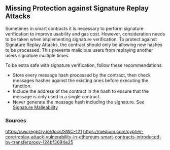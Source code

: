 ## Missing Protection against Signature Replay Attacks

Sometimes in smart contracts it is necessary to perform signature verification to improve usability and gas cost. However, consideration needs to be taken when implementing signature verification. To protect against Signature Replay Attacks, the contract should only be allowing new hashes to be processed. This prevents malicious users from replaying another users signature multiple times.

To be extra safe with signature verification, follow these recommendations:

- Store every message hash processed by the contract, then check messages hashes against the existing ones before executing the function.
- Include the address of the contract in the hash to ensure that the message is only used in a single contract.
- Never generate the message hash including the signature. See [Signature Malleability](https://github.com/KadenZipfel/smart-contract-attack-vectors/blob/master/attacks-and-vulnerabilites/signature-malleability.md)

### Sources

https://swcregistry.io/docs/SWC-121
https://medium.com/cypher-core/replay-attack-vulnerability-in-ethereum-smart-contracts-introduced-by-transferproxy-124bf3694e25